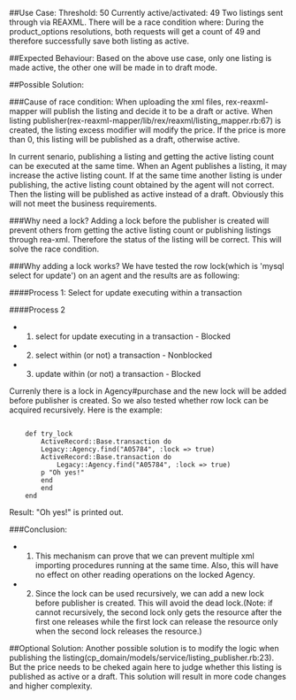 ##Use Case:
Threshold: 50
Currently active/activated: 49
Two listings sent through via REAXML. There will be a race condition where:
During the product_options resolutions, both requests will get a count of 49 and therefore successfully save both listing as active.
 
##Expected Behaviour:
Based on the above use case, only one listing is made active, the other one will be made in to draft mode.

##Possible Solution:

###Cause of race condition:
When uploading the xml files, rex-reaxml-mapper will publish the listing and decide it to be a draft or active. When listing publisher(rex-reaxml-mapper/lib/rex/reaxml/listing_mapper.rb:67) is created, the listing excess modifier will modify the price. If the price is more than 0, this listing will be published as a draft, otherwise active. 
		
In current senario, publishing a listing and getting the active listing count can be executed at the same time. When an Agent publishes a listing, it may increase the active listing count. If at the same time another listing is under publishing, the active listing count obtained by the agent will not correct. Then the listing will be published as active instead of a draft. Obviously this will not meet the business requirements. 
		
###Why need a lock?
Adding a lock before the publisher is created will prevent others from getting the active listing count or publishing listings through rea-xml. Therefore the status of the listing will be correct. This will solve the race condition.

###Why adding a lock works?
We have tested the row lock(which is 'mysql select for update') on an agent and the results are as following:
		
####Process 1: 
Select for update executing within a transaction

####Process 2
+ 1. select for update executing in a transaction  	- Blocked
+ 2. select within (or not) a transaction			- Nonblocked
+ 3. update within (or not) a transaction			- Blocked

Currenly there is a lock in Agency#purchase and the new lock will be added before publisher is created. So we also tested whether row lock can be acquired recursively.
Here is the example:
<pre><code>
    def try_lock
        ActiveRecord::Base.transaction do
   	    Legacy::Agency.find("A05784", :lock => true)
	    ActiveRecord::Base.transaction do
	        Legacy::Agency.find("A05784", :lock => true)
		p "Oh yes!"
	    end
       	end
    end
</code></pre>

Result: "Oh yes!" is printed out.		 

###Conclusion: 
+ 1. This mechanism can prove that we can prevent multiple xml importing procedures running at the same time. Also, this will have no effect on other reading operations on the locked Agency.
+ 2. Since the lock can be used recursively, we can add a new lock before publisher is created. This will avoid the dead lock.(Note: if cannot recursively, the second lock only gets the resource after the first one releases while the first lock can release the resource only when the second lock releases the resource.)


##Optional Solution:
Another possible solution is to modify the logic when publishing the listing(cp_domain/models/service/listing_publisher.rb:23). But the price needs to be cheked again here to judge whether this listing is published as active or a draft. This solution will result in more code changes and higher complexity.
